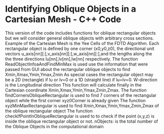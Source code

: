 # Identifying Oblique Objects in a Cartesian Mesh - C++ Code
This version of the code includes functions for oblique rectangular objects but we will consider general oblique objects with arbitrary cross sections.
Example of the Cartesian Mesh is the Yee Cells of the FDTD Algorithm.
Each rectangular object is defined by one corner (x0,y0,z0), the directional unit vectors u_axis[nn][:],v_axis[nn][:],w_axis[nn][:],and the lengths along the the three directions lu[nn],lv[nn],lw[nn] respectively.
The function ReadObjectInfoaAndFindMinMax is used use the information that were passed from GUI about the rectangular oblique objects to find Xmin,Xmax,Ymin,Ymax,Zmin
As special cases the rectangular object may be a 2D (rectangle) if lu or lv=0 or a 1D (straight line) if lu=lv=0.
W-direction is the Longitudinal direction
This function will calculate finally in the Cartesian coordinate Xmin,Xmax,Ymin,Ymax,Zmin,Zmax.
The function findCornersObliqueRectangular is used to find 7 corners of the rectangular object while the first corner xyz0Corner is already given
The function xyzMinMaxRectangular is used to find Xmin,Xmax,Ymin,Ymax,Zmin,Zmax of the oblique rectangular object
The function checkIfPointInObliqueRectangular is used to to check if the point (x,y,z) is inside the oblique rectangular object or not.
nObjects: is the total number of the Oblique Objects in the computational domain
